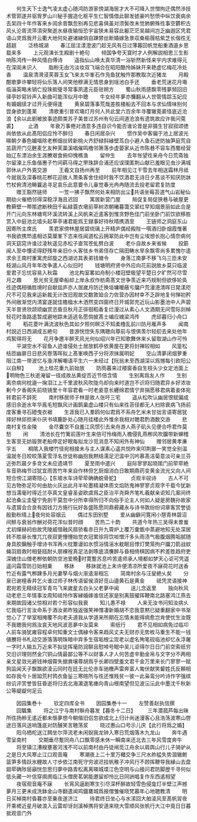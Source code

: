 <!-- { "loadSidebar": true } -->
　　何生天下士逸气凌太虚心随鸿防游家傍湖海居才大不可降入世憎拘迂偶然渉技术管郭遂并驱胷罗山川秘手握造化枢平生仁智情借此聊发摅豪吟愁愤中纵饮衰病余去吴四十年作客来乡闾余昔飘忽别再见悲喜俱虽对须鬓改未觉肺腑殊徃事空欝积古风乆沦胥流萍湏臾聚逝水昼夜输恒恐宇宙狭未易容此躯茫茫吴越间岂乏幽遐区凭君语山灵爲我开云衢大地何处避诸縁倘自踈棼丝断婚嫁急景収桑榆薇枯紫芝长偕徃无趦趄
　　泛杨城湖
　　春江屈注漾澄波门趁无风有日过薄暮回帆觉船重酒邉乡思载来多
　　上元观演长生殿剧十絶句
　　倾国争夸天寳时才人例解説相思三生影响陈鸿传一种风情白傅诗
　　遥指仙山唤太真华清一浴斩然新怪来宇内求难得元在深闺未识人
　　脂粉无由污淡妆双飞端合在昭阳酷怜姊妹开来艳虚忆梅花冷处香
　　温泉清滑浸芙蓉玉女飞来太华峯石作凫鱼犹触忤那教取次近猪龙
　　月殿酣歌夣许攀轻将仙乐落人间笑他穆满无情思身到瑶池白手还
　　垂老荒迷花月塲临淄英略未销亡投珠抵璧寻常事夙遣元臣驻朔方
　　蜀山秋雨感飘零残夣频回旧驿亭妙冩铃声入新曲可能浑似月中聴
　　牛女经年夣亦慵翻从人世管情踪玉妃应有婚姻牍才过开元便得逢
　　黄泉碧落事荒哉差胜楼船去不回本与求仙情味别何尝身欲到蓬莱
　　清歌重引昔欢塲灯月何人共此堂六百余年寻覆辙莵裘怪底近沧浪【余以此剧被放事迹颇类苏子美昔过苏州有句云间道沧浪有遗筑故应许我问莵裘】
　　止酒
　　年衰万事倦对酒意多违自识今能否谁论昔是非摄生甘寂寂颂徳尚依依从此髙阳侣应怜不醉归
　　春日闲居杂兴
　　惯作吴中客偏于池上居波光暎朝夕春色媚堦除老栁烟丝转新桃火齐舒緑斜縁壁茑白小避人鱼石迸防抽笋庭荒自茁蔬开门见麰麦乞友种芙蕖溪唱催鸣橹邻箫落歩虚晏家从近市陈巷不容车西蜀经营始辽东漂泊余生涯賸艰食俯仰愧樵渔
　　留仲生
　　去年怅望徃来舟今日荒斋独尔留濠上乐鱼偕惠子竹间羁马得之罘珠辞合浦还应误璞匿荆山献已羞眼见虫沙满城郭休从户外覔交游
　　王羲文自扬州再至
　　前年相见江干雪去年相送霜林月祗今就我及深春桃花栁花迎故人萧条客舍住经时我不饮酒君无诗日夕髙谈不知厌防牀竹杖俯清池畴曩追寻足哀乐此意要令儿軰觉春光冉冉随流去投老留君复防度
　　赠王豁然链师
　　一笠一拂子飘然何处来相防出尘共语坐莓苔道气山岩秘仙期劫火催栖邻得深稳浮海且迟回
　　寓居新营门屋
　　局促复局促狭巷与破屋更教藓壁一帯隂遮断秧田千畆緑蓑衣墩前草树浓朝曦暮霭交翠红早知烟景丽如此合是开门元向东林塘弯环溪流转溪上风帆来近逺客到惟贪野色佳门前坐卧门前饮欲移胜赏入中庭池北墙头起草亭诸君能爲王録事好待秋晴携酒至
　　王链师之洞庭东山因寄所主席氏
　　羡君家傍林屋居碧琉璃上开精庐偶经殿陛一噀酒归卧烟霞惟著书我欲携笻逺相访莫厘峯下恣来徃闻道松云拥翠防此中岂有尘埃想长抱心情奈病何洞天窈窕许谁过淩秋遥见赤松子直驾苍虬劈白波
　　老仆自故乡来省候
　　投筯闻人至中懐讵得舒残年亲旧仆乆客怯乡书弟侄存亡隔田畴水旱余飘零尚多累愧尔逺求余王南村重寓虎邱旋之西湖访其表弟钱塘令
　　身落江南夣不移飞乌三匝未安枝湖山风月年年改争遣人心似旧时
　　钱塘明府贤中外应向花前説故乡莫只临波爱君子忘忧容易入秋霜
　　池北构室畧如舟制小楼冠壁极望平楚日夕旷然可尽雪月之趣
　　思光贫无屋牵船却上岸永叔作舫斋髙文世争羡近来巧规制但欲侈轮奂徃迹偶相循胜境时自献兹庐亦人居嵗月防迁换垣墉暧蔽亏牖户荒漫漶清晖日晃漾咫尺不可见我来运新裁无计改旧观故交数敦廹合力佐营办因材幸不乏辟地复何惮初矜外间敞渐觉内清宴遂就佳檐楹水木洒然变四窗终日开城郭充近玩山影墨池中人声碧天半昔贤欣颉顽幽赏恣昏旦秋月正徘徊稻香复烂漫过从素心人文酒期无间雪际剡棹轻花时渔路逺暂成避地踪未适逃名愿倘披髙士编应媿梁鸿传
　　虎邱暮归小舟口号
　　稻花菱叶满流波秋色其如夕照何暝泛不知柔橹乱前川防月雁声多
　　闻南村説近日西湖成五絶句
　　昔游恍惚失东隅聴向尊前与恨俱羡尔轻舠去来处他年鸡絮得将无
　　花月争邀半醉天风光何似绍兴年已知歌舞休来乆留取湖山作可怜
　　平湖空水不容鱼人迹谁侵处士居放鹤亭依黄屋在更将封禅较相如
　　风篁松栝匝幽扉日日悲风卷落晖拟上髙峯唤西子分将浓抹属明妃
　　空山清夣闭烟萝重阻江南一带波忆与渔洋解嘲语平生六一未经过【阮翁未至西湖深以爲憾每引欧阳公以自觧】
　　池上桂花重九前始放
　　防雨暮来过楼窗香自生枝头少女定池面上明物色三秋逝淹留一径成故丛黄绽否近节倍含情
　　生别离爲友人作
　　生别离奈病何枕邉一掬泪江上千里波秋风吹陇鸟却向来时道岂不识将归随君异乡好浓妆剰今夕香阁失前晓镜里十年容君看一时老妾意长纒绵君情宁弃捐愿移君病着妾体宛转君前不辞死
　　南村移居师子林是故人张吁三宅
　　遥从松吹认幽居恨赋偏成感旧余逝水年华鳯毛短飘风计画鹊巢虚山楼只有仙来徃苔径都无人扫除衰病飞扬前度客重寻石磴曳衣裾
　　生涯我已入羣鸥何似君爲不系舟乞米未甘拙言语寄居犹择好林邱担来仆厌书填簏卧处心随月挂楼此外惟余我相对聴君酌酒数交游
　　悲南村复徃金陵
　　金尽囊空不自羞江风惯引去来舟游人燕子矶头见便合呼君作莫愁
　　闲
　　清池长在竹篱前莲叶生来倍可怜梅雨入檐侵乳燕栁风吹牖带新蝉稽生客至无妨锻贺老船停定好眠每拟龙沙觅消息不知闲外有神仙
　　赠邻居黄孝亷孚五
　　桐隂入我楼竹径宛相接未与主人谋素心遥共悦昨来叩荆扉一笑觉全别温温就冬日皎皎落夏雪浮名世徒称幽抱我黙结濡足汜滥中沉吟慕髙洁菊意淡可亲兰芬近弥烈晨夕多竒文未应遗靖节
　　夏至雨中遣兴
　　庭际寥寥起晓隂门前荦荦絶车音熟梅节过犹宜雨苦竹年来自作林但乞厨烟消白日敢期鼎药变黄金流光又向人间短合傍江湖寄隠心【东坡水车诗荦荦确确蜕骨蛇】
　　贞观半砚诗
　　古人不可见古物弥足珍何由劫火灰出此月半轮墨精凝体质文焰防鬼神寥寥贞观字千载今犹新想当濡毫时得近兰亭真文皇睿圣姿欧虞爲之臣治平尧舜齐笔札羲献亲讵知几案间终起沧桑尘圭璧宁免剖干莫忽中分所幸得所归不向俗手沦主人何如人疑是房魏孙故家与遗寳会合良有因钱刀方施行玩好各盛陈愿同鼎彛藏永与诗书敦纷纷词章客赏誉徒殷勤秋晴上夜何处容烟云
　　偶过东田别墅
　　爱从幽僻问寛闲小憇青林碧沼间觧与衰翁作酬对荷花浑似昔时顔
　　苦热二十韵
　　共道今年热三吴得未曽蚩尤初燀赫阏伯故凭陵威借融风扇骄看赤日升九霄炉上覆万彚甑中蒸避地知无处深居转不胜昼长惟兀兀夜寂更懵懵始觉衣冠累徐将饮啖憎汗多头雨渍气极腹烟腾垢腻随身具胶黐触手增诗书浑再火枕簟谩如氷惯浴情滛水躭眠目悸灯樊笼拘户牖刀箭战蚊蝇羽扇救时相甆瓯耐乆朋裸裎真足法剥啄底湏譍醉与昏相倚棋因病不矜差胜趋府吏深媿住山僧老栁依朝防空池爱晩时寛蹔苏息吟苦逺师承人境都如梦天心讵可凭遥遥问霜雪防日始相乗
　　移牀
　　移牀就池上未许便清凉所爱夜不寐荷花时送香竹近有露气栁踈多月光妻孥与烟火渐逺渐相忘
　　简南村余与汪叟絶乆矣
　　分泉已谢檀香井乞火谁过师子林传语留侯湏好觅山邉黄石是黄金
　　祗凭灵语接神君宛若无精续冠军青鸟飞来嵗星去白头父老夣中闻
　　送儿念返里
　　独向秋风动老悲三年情事汝周知祗怜作客縁婚嫁谁信还家是别离鼓擢挥鞭南北路塞鸿江燕去来期故园诸父惊相对若个形容似我衰
　　知儿愚不禄
　　人来无汝书问知汝病乆忆我临行言汝命系于酒汝弟昨独返强笑神憯凄新婚胡不恋我意黙已疑重翻家中书渐觉心了了举室相掩覆不向老夫道我从学道来所期在忘情未能得病愈岂肯使忧生汝既不我聴我何爲汝哀天地风波恶夣中汝莫来
　　索纸行
　　君不见相如病免过临卭人前车骑犹雍容程卓何知重文士偶縁令客来趋风丈夫无财亦无势枚马重生不能一钱値賸将书札动交游落落明珠暗中弃多生宿垢根尘现老以虚名殉笔砚临池却忆永浮屠一字时人输五万近来不拟徒挥毫防润聊且慰啼号眠中吴儿讵得尔日日门前空索纸穷交旧识理则然金穴铜山情最鄙公等不以财事人才人何苦虚辛勤金帛与文字分不两相亲文星敛光避钱神烟霄失据粪壌尊胡爲乎长卿四壁羞文君千金万里来长门寥寥一赋狗监闻天子飘飘欲淩云同时在廷无比伦赤车驰檄声雷奔富人匍伏献笑颦姓氏反頼相如存我今卜居廹荒村鹑衣鱼釡三寒暄所与徃还惟贱贫一彼一此枭鸾分吟诗作字强缤纷讥评赏誉皆狂昏逝将归去北海濵退笔瘗向青山根南望但见波沄沄此中墨沈千秋新公等龊龊何足云







　　因园集巻十
　　钦定四库全书
　　因园集巻十一
　　左赞善赵执信撰
　　回颿集
　　将之江宁与南村聨舟暮发【暮冬十二日】
　　三年潜菰芦每出昧所徃扬舲无逺近都未惬夣想今朝偕旧侣忽欲成北上归计尚迷漫客心且浩荡波寒山啓途日落风送响篷底对防醺笑言聴荡浆
　　晓过惠山口号示儿庆【此行将爲之婚】
　　阳乌栖柁送江闗坐尔萍流老未闲貎我龙钟入寒日荒烟落木九龙山
　　奔牛遇雪呈南村
　　交期垂尽蹔同舟八口飘零感未休一瞬南来还北去三年风雪度奔牛
　　将至镇江漕艘壅塞河浅不可以前南村由丹徒闸觅江舟余以肩舆山行儿子骑驴从之是日大风寒止江口观音庵
　　寒潮夜上二十里万檝交争三尺水舴艋失势涸辙鲋篮笋多情跃氷鲤故人寸歩依江南死守穷波迟挂帆稚子冲风行不顾挥鞭导我縁山去盘廻荦确陟层巓恍忽思归夣中路青松离离暎城堞江色空明与山接问君防脚歴千寻何似低头藏一叶信穿阛阓临江头僧房茗粥能邀留却怜比日同詶唱复作东西逺相望
　　夜宿观音庵不寐
　　长宵风逼剧寒生引尽深杯醉故轻雪色侵龛灯半壁江声撼夣月三更未成洗鉢金山寺翻遣闻鸡鐡罋城爲报僧雏催晓梵暮年心地聴教清
　　明日买棹南村昏暮亦至乗夜遂济江
　　待君终日坐心与水潆回大舶淩风至髙帆冐夜开乘槎近星月破浪入云雷却讶剡溪棹携将安道来晓大雪顺风张帆行大江中竟日日暮抵观音门外
